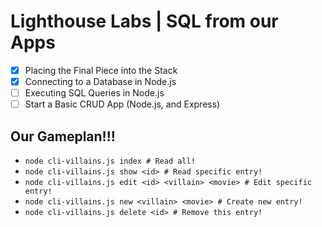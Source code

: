 # Lighthouse Labs | SQL from our Apps

* [X] Placing the Final Piece into the Stack
* [X] Connecting to a Database in Node.js
* [ ] Executing SQL Queries in Node.js
* [ ] Start a Basic CRUD App (Node.js, and Express)

## Our Gameplan!!!

* `node cli-villains.js index # Read all!`
* `node cli-villains.js show <id> # Read specific entry!`
* `node cli-villains.js edit <id> <villain> <movie> # Edit specific entry!`
* `node cli-villains.js new <villain> <movie> # Create new entry!`
* `node cli-villains.js delete <id> # Remove this entry!`

